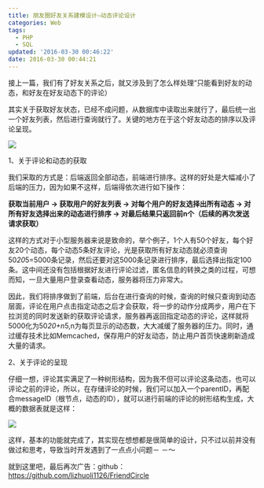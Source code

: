 ```yaml
---
title: 朋友圈好友关系建模设计—动态评论设计
categories: Web
tags:
  - PHP
  - SQL
updated: '2016-03-30 00:46:22'
date: 2016-03-30 00:44:21
---
```


接上一篇，我们有了好友关系之后，就又涉及到了怎么样处理“只能看到好友的动态，和好友在好友动态下的评论）

其实关于获取好友状态，已经不成问题，从数据库中读取出来就行了，最后统一出一个好友列表，然后进行查询就行了。关键的地方在于这个好友动态的排序以及评论呈现。

![](https://lf3-client-infra.bytetos.com/obj/client-infra-images/lizhuoli/f7dac35688c54f2e9ac1a605b4295a39/2022-07-14/image/1/c6/189c18dfe1efe7c7e93052ad0edf2.png)

1、关于评论和动态的获取

我们采取的方式是：后端返回全部动态，前端进行排序。这样的好处是大幅减小了后端的压力，因为如果不这样，后端得依次进行如下操作：

**获取当前用户 -> 获取用户的好友列表 -> 对每个用户的好友选择出所有动态 -> 对所有好友选择出来的动态进行排序 -> 对最后结果只返回前n个（后续的再次发送请求获取）**

这样的方式对于小型服务器来说是致命的，举个例子，1个人有50个好友，每个好友20个动态，每个动态5条好友评论，光是获取所有好友动态就必须查询50*20*5=5000条记录，然后还要对这5000条记录进行排序，最后选择出指定100条。这中间还没有包括根据好友进行评论过滤，匿名信息的转换之类的过程，可想而知，一旦大量用户登录查看动态，服务器将压力非常大。

因此，我们将排序做到了前端，后台在进行查询的时候，查询的时候只查询到动态层面，评论在用户点击指定动态之后才会获取，将一步的动作分成两步，用户在下拉浏览的同时发送新的获取评论请求，服务器再返回指定动态的评论，这样就将5000化为50*20+n*5,n为每页显示的动态数，大大减缓了服务器的压力。同时，通过缓存技术比如Memcached，保存用户的好友动态，防止用户首页快速刷新造成大量的请求。

2、关于评论的呈现

仔细一想，评论其实满足了一种树形结构，因为我不但可以评论这条动态，也可以评论之前的评论，所以，在存储评论的时候，我们可以加入一个parentID，再配合messageID（根节点，动态的ID），就可以进行前端的评论的树形结构生成，大概的数据表就是这样：

![](https://lf3-client-infra.bytetos.com/obj/client-infra-images/lizhuoli/f7dac35688c54f2e9ac1a605b4295a39/2022-07-14/image/2/39/165349718710a96085446deca2c48.png)

这样，基本的功能就完成了，其实现在想想都是很简单的设计，只不过以前并没有做过和思考，导致当时开发遇到了一点点小问题－ －～

就到这里吧，最后再次广告：github：https://github.com/lizhuoli1126/FriendCircle